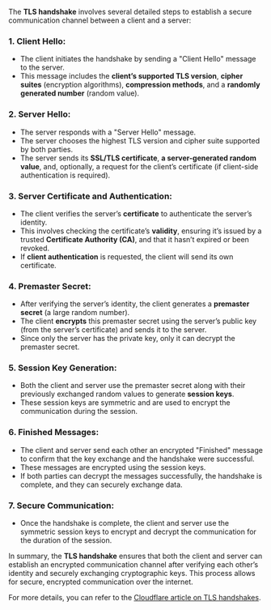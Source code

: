 The **TLS handshake** involves several detailed steps to establish a secure communication channel between a client and a server:

### 1. **Client Hello**:
   - The client initiates the handshake by sending a "Client Hello" message to the server.
   - This message includes the **client’s supported TLS version**, **cipher suites** (encryption algorithms), **compression methods**, and a **randomly generated number** (random value).
   
### 2. **Server Hello**:
   - The server responds with a "Server Hello" message.
   - The server chooses the highest TLS version and cipher suite supported by both parties.
   - The server sends its **SSL/TLS certificate**, **a server-generated random value**, and, optionally, a request for the client’s certificate (if client-side authentication is required).

### 3. **Server Certificate and Authentication**:
   - The client verifies the server’s **certificate** to authenticate the server’s identity.
   - This involves checking the certificate’s **validity**, ensuring it’s issued by a trusted **Certificate Authority (CA)**, and that it hasn’t expired or been revoked.
   - If **client authentication** is requested, the client will send its own certificate.

### 4. **Premaster Secret**:
   - After verifying the server’s identity, the client generates a **premaster secret** (a large random number).
   - The client **encrypts** this premaster secret using the server’s public key (from the server’s certificate) and sends it to the server.
   - Since only the server has the private key, only it can decrypt the premaster secret.

### 5. **Session Key Generation**:
   - Both the client and server use the premaster secret along with their previously exchanged random values to generate **session keys**.
   - These session keys are symmetric and are used to encrypt the communication during the session.

### 6. **Finished Messages**:
   - The client and server send each other an encrypted "Finished" message to confirm that the key exchange and the handshake were successful.
   - These messages are encrypted using the session keys.
   - If both parties can decrypt the messages successfully, the handshake is complete, and they can securely exchange data.

### 7. **Secure Communication**:
   - Once the handshake is complete, the client and server use the symmetric session keys to encrypt and decrypt the communication for the duration of the session.

In summary, the **TLS handshake** ensures that both the client and server can establish an encrypted communication channel after verifying each other’s identity and securely exchanging cryptographic keys. This process allows for secure, encrypted communication over the internet.

For more details, you can refer to the [Cloudflare article on TLS handshakes](https://www.cloudflare.com/learning/ssl/what-happens-in-a-tls-handshake/).
